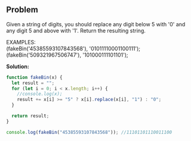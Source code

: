 ## Problem

Given a string of digits, you should replace any 
digit below 5 with '0' and any digit 5 and above with '1'. Return the resulting string. 

EXAMPLES: <br/>
(fakeBin('45385593107843568'), '01011110001100111'); <br/>
(fakeBin('509321967506747'), '101000111101101'); 

**Solution:**

```javascript
function fakeBin(x) {
  let result = "";
  for (let i = 0; i < x.length; i++) {
    //console.log(x);
    result += x[i] >= "5" ? x[i].replace(x[i], "1") : "0";
  }

  return result;
}

console.log(fakeBin("45385593107843568")); //11101101110011100
```
